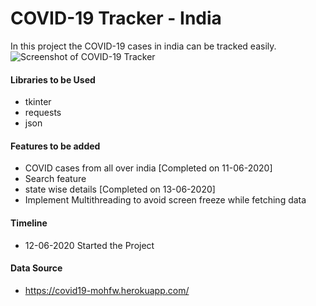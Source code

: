 # COVID-19 Tracker - India
In this project the COVID-19 cases in india can be tracked easily.
![Screenshot of COVID-19 Tracker](https://github.com/siva222r/COVID-19-Tracker---India/blob/master/Screenshot%20COVID-19%20Tracker.png?raw=true)
#### Libraries to be Used
- tkinter
- requests
- json

#### Features to be added
- COVID cases from all over india [Completed on 11-06-2020]
- Search feature
- state wise details [Completed on 13-06-2020]
- Implement Multithreading to avoid screen freeze while fetching data

#### Timeline
- 12-06-2020  Started the Project

#### Data Source
- https://covid19-mohfw.herokuapp.com/
